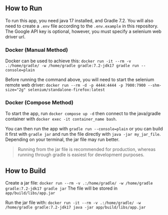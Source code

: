 ## How to Run
To run this app, you need java 17 installed, and Gradle 7.2. You will also need to create a `.env` file according to the `.env.example` in this repository. The Google API key is optional, however, you must specify a selenium web driver url.

### Docker (Manual Method)
Docker can be used to achieve this:
`docker run -it --rm -v .:/home/gradle/ -w /home/gradle gradle:7.2-jdk17 gradle run --console=plain`

Before running the command above, you will need to start the selenium remote web driver:
`docker run --rm -d -p 4444:4444 -p 7900:7900 --shm-size="2g" selenium/standalone-firefox:latest`

### Docker (Compose Method)
To start the app, run `docker compose up -d` then connect to the java/gradle container with `docker exec -it container_name bash`.

You can then run the app with `gradle run --console=plain` or you can build it first with `gradle jar` and run the file directly with `java -jar my_jar_file`. Depending on your terminal, the jar file may run better.

> Running from the jar file is recommended for production, whereas running through gradle is easiest for development purposes.


## How to Build
Create a jar file:
`docker run --rm -v .:/home/gradle/ -w /home/gradle gradle:7.2-jdk17 gradle jar`
The file will be stored in `app/build/libs/app.jar`

Run the jar file with:
`docker run -it --rm -v .:/home/gradle/ -w /home/gradle gradle:7.2-jdk17 java -jar app/build/libs/app.jar`



